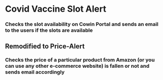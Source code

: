 # Covid Vaccine Slot Alert
### Checks the slot availability on Cowin Portal and sends an email to the users if the slots are available

## Remodified to Price-Alert
### Checks the price of a particular product from Amazon (or you can use any other e-commerce website) is fallen or not and sends email accordingly 
